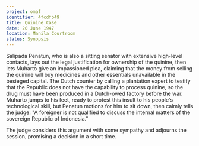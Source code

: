 ```yaml
---
project: omaf
identifier: 4fcdfb49
title: Quinine Case
date: 20 June 1947 
location: Manila Courtroom
status: Synopsis
---
```


Salipada Penatun, who is also a sitting senator with
extensive high-level contacts, lays out the legal justification for
ownership of the quinine, then lets Muharto give an impassioned plea,
claiming that the money from selling the quinine will buy medicines and
other essentials unavailable in the besieged capital. The Dutch counter
by calling a plantation expert to testify that the Republic does not
have the capability to process quinine, so the drug must have been
produced in a Dutch-owed factory before the war. Muharto jumps to his
feet, ready to protest this insult to his people's technological skill,
but Penatun motions for him to sit down, then calmly tells the judge: "A
foreigner is not qualified to discuss the internal matters of the
sovereign Republic of Indonesia." 

The judge considers this argument with some sympathy and adjourns the session, promising a decision in a short time.